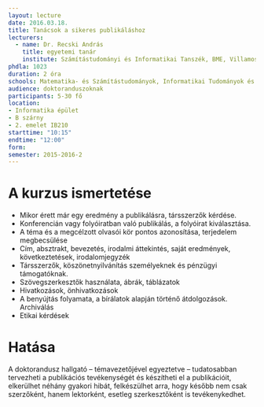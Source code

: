 ```yaml
---
layout: lecture
date: 2016.03.18.
title: Tanácsok a sikeres publikáláshoz
lecturers:
  - name: Dr. Recski András
    title: egyetemi tanár
    institute: Számítástudományi és Informatikai Tanszék, BME, Villamosmérnöki és Informatikai Kar
phdla: 1023
duration: 2 óra
schools: Matematika- és Számítástudományok, Informatikai Tudományok és Villamosmérnöki Tudományok
audience: doktoranduszoknak
participants: 5-30 fő
location:
- Informatika épület
- B szárny
- 2. emelet IB210
starttime: "10:15"
endtime: "12:00"
form: 
semester: 2015-2016-2
---
```


# A kurzus ismertetése
* Mikor érett már egy eredmény a publikálásra, társszerzők kérdése.
* Konferencián vagy folyóiratban való publikálás, a folyóirat kiválasztása.
* A téma és a megcélzott olvasói kör pontos azonosítása, terjedelem megbecsülése
* Cím, absztrakt, bevezetés, irodalmi áttekintés, saját eredmények, következtetések, irodalomjegyzék
* Társszerzők, köszönetnyilvánítás személyeknek és pénzügyi támogatóknak.
* Szövegszerkesztők használata, ábrák, táblázatok
* Hivatkozások, önhivatkozások
* A benyújtás folyamata, a bírálatok alapján történő átdolgozások. Archiválás
* Etikai kérdések

# Hatása
A doktorandusz hallgató – témavezetőjével egyeztetve – tudatosabban tervezheti a publikációs tevékenységét és készítheti el a publikációit, elkerülhet néhány gyakori hibát, felkészülhet arra, hogy később nem csak szerzőként, hanem lektorként, esetleg szerkesztőként is tevékenykedhet.
